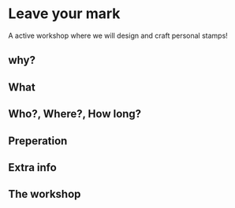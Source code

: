 # Leave your mark
A active workshop where we will design and craft personal stamps!

## why?

## What

## Who?, Where?, How long?

## Preperation

## Extra info

## The workshop
